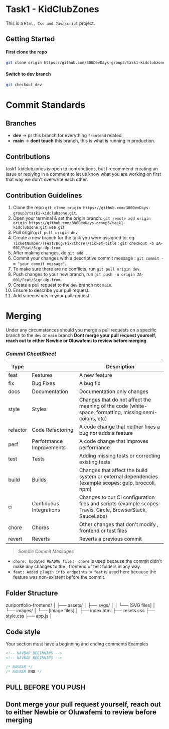 # Task1 - KidClubZones

This is a `Html, Css and Javascript` project.

## Getting Started

#### First clone the repo

```bash
git clone origin https://github.com/300DevDays-group3/task1-kidclubzone.git
```

#### Switch to dev branch

```bash
git checkout dev
```

# Commit Standards

## Branches

- **dev** -> pr this branch for everything `frontend` related
- **main** -> **dont touch** this branch, this is what is running in production.

## Contributions

task1-kidclubzones is open to contributions, but I recommend creating an issue or replying in a comment to let us know what you are working on first that way we don't overwrite each other.

## Contribution Guidelines

1. Clone the repo `git clone origin https://github.com/300DevDays-group3/task1-kidclubzone.git`.
2. Open your terminal & set the origin branch: `git remote add origin origin https://github.com/300DevDays-group3/task1-kidclubzone.git.web.git`
3. Pull origin `git pull origin dev`
4. Create a new branch for the task you were assigned to, eg `TicketNumber/(Feat/Bug/Fix/Chore)/Ticket-title` : `git checkout -b ZA-001/Feat/Sign-Up-from`
5. After making changes, do `git add .`
6. Commit your changes with a descriptive commit message : `git commit -m "your commit message"`.
7. To make sure there are no conflicts, run `git pull origin dev`.
8. Push changes to your new branch, run `git push -u origin ZA-001/Feat/Sign-Up-from`.
9. Create a pull request to the `dev` branch not `main`.
10. Ensure to describe your pull request.
11. Add screenshots in your pull request.

# Merging

Under any circumstances should you merge a pull requests on a specific branch to the `dev` or `main` branch
**Dont merge your pull request yourself, reach out to either Newbie or Oluwafemi to review before merging**

### _Commit CheatSheet_

| Type     |                          | Description                                                                                                 |
| -------- | ------------------------ | ----------------------------------------------------------------------------------------------------------- |
| feat     | Features                 | A new feature                                                                                               |
| fix      | Bug Fixes                | A bug fix                                                                                                   |
| docs     | Documentation            | Documentation only changes                                                                                  |
| style    | Styles                   | Changes that do not affect the meaning of the code (white-space, formatting, missing semi-colons, etc)      |
| refactor | Code Refactoring         | A code change that neither fixes a bug nor adds a feature                                                   |
| perf     | Performance Improvements | A code change that improves performance                                                                     |
| test     | Tests                    | Adding missing tests or correcting existing tests                                                           |
| build    | Builds                   | Changes that affect the build system or external dependencies (example scopes: gulp, broccoli, npm)         |
| ci       | Continuous Integrations  | Changes to our CI configuration files and scripts (example scopes: Travis, Circle, BrowserStack, SauceLabs) |
| chore    | Chores                   | Other changes that don't modify , frontend or test files                                                    |
| revert   | Reverts                  | Reverts a previous commit                                                                                   |

> _Sample Commit Messages_

- `chore: Updated README file` := `chore` is used because the commit didn't make any changes to the , frontend or test folders in any way.
- `feat: Added plugin info endpoints` := `feat` is used here because the feature was non-existent before the commit.

## Folder Structure

zuriportfolio-frontend/
│
├── assets/
│ ├── svgs/
│ │ └── [SVG files]
│ └── images/
│ └── [Image files]
│
├── index.html
├── resets.css
├── style.css
├── app.js
│

## Code style

Your section must have a beginning and ending comments
Examples

```html
<!-- NAVBAR BEGINNING -->
<!-- NAVBAR BEGINNING -->
```

```css
/* NAVBAR */
/* NAVBAR END */
```

## PULL BEFORE YOU PUSH

## Dont merge your pull request yourself, reach out to either Newbie or Oluwafemi to review before merging
